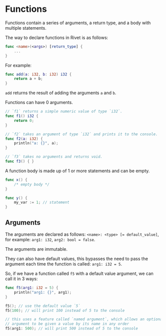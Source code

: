 # Functions

Functions contain a series of arguments, a return type, and a body with
multiple statements.

The way to declare functions in Rivet is as follows:

```swift
func <name>(<args>) [return_type] {
	...
}
```

For example:

```swift
func add(a: i32, b: i32) i32 {
	return a + b;
}
```

`add` returns the result of adding the arguments `a` and `b`.

Functions can have 0 arguments.

```swift
// `f1` returns a simple numeric value of type `i32`.
func f1() i32 {
	return 0;
}

// `f2` takes an argument of type `i32` and prints it to the console.
func f2(a: i32) {
	println("a: {}", a);
}

// `f3` takes no arguments and returns void.
func f3() { }
```

A function body is made up of 1 or more statements and can be empty.

```swift
func x() {
	/* empty body */
}

func y() {
	my_var := 1; // statement
}
```

## Arguments

The arguments are declared as follows: `<name>: <type> [= default_value]`,
for example: `arg1: i32`, `arg2: bool = false`.

The arguments are immutable.

They can also have default values, this bypasses the need to pass the
argument each time the function is called: `arg1: i32 = 5`.

So, if we have a function called `f5` with a default value argument,
we can call it in 3 ways:

```swift
func f5(arg1: i32 = 5) {
	println("arg1: {}", arg1);
}

f5(); // use the default value `5`
f5(100); // will print 100 instead of 5 to the console

// this uses a feature called `named argument`, which allows an optional
// argument to be given a value by its name in any order
f5(arg1: 500); // will print 500 instead of 5 to the console
```
